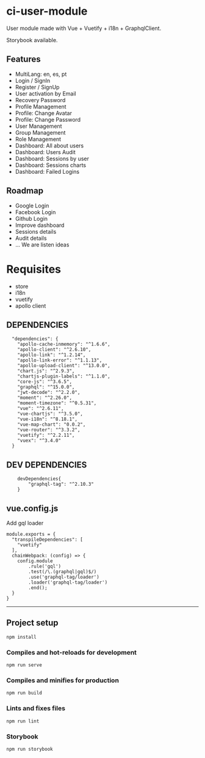 # ci-user-module
User module made with Vue + Vuetify + i18n + GraphqlClient.  

Storybook available.

## Features
- MultiLang: en, es, pt
- Login / SignIn
- Register / SignUp
- User activation by Email
- Recovery Password
- Profile Management
- Profile: Change Avatar
- Profile: Change Password
- User Management
- Group Management
- Role Management
- Dashboard: All about users
- Dashboard: Users Audit
- Dashboard: Sessions by user
- Dashboard: Sessions charts
- Dashboard: Failed Logins

## Roadmap
- Google Login
- Facebook Login
- Github Login
- Improve dashboard
- Sessions details
- Audit details
- ... We are listen ideas

# Requisites
- store
- i18n
- vuetify
- apollo client

## DEPENDENCIES
```
  "dependencies": {
    "apollo-cache-inmemory": "^1.6.6",
    "apollo-client": "^2.6.10",
    "apollo-link": "^1.2.14",
    "apollo-link-error": "^1.1.13",
    "apollo-upload-client": "^13.0.0",
    "chart.js": "^2.9.3",
    "chartjs-plugin-labels": "^1.1.0",
    "core-js": "^3.6.5",
    "graphql": "^15.0.0",
    "jwt-decode": "^2.2.0",
    "moment": "^2.26.0",
    "moment-timezone": "^0.5.31",
    "vue": "^2.6.11",
    "vue-chartjs": "^3.5.0",
    "vue-i18n": "^8.18.1",
    "vue-map-chart": "0.0.2",
    "vue-router": "^3.3.2",
    "vuetify": "^2.2.11",
    "vuex": "^3.4.0"
  }
```

## DEV DEPENDENCIES
```
    devDependencies{
        "graphql-tag": "^2.10.3"
    }
```

## vue.config.js
Add gql loader
```
module.exports = {
  "transpileDependencies": [
    "vuetify"
  ],
  chainWebpack: (config) => {
    config.module
        .rule('gql')
        .test(/\.(graphql|gql)$/)
        .use('graphql-tag/loader')
        .loader('graphql-tag/loader')
        .end();
  }
}
```

-----------------------------------------------------------------------------

## Project setup
```
npm install
```

### Compiles and hot-reloads for development
```
npm run serve
```

### Compiles and minifies for production
```
npm run build
```

### Lints and fixes files
```
npm run lint
```

### Storybook
```
npm run storybook
```
